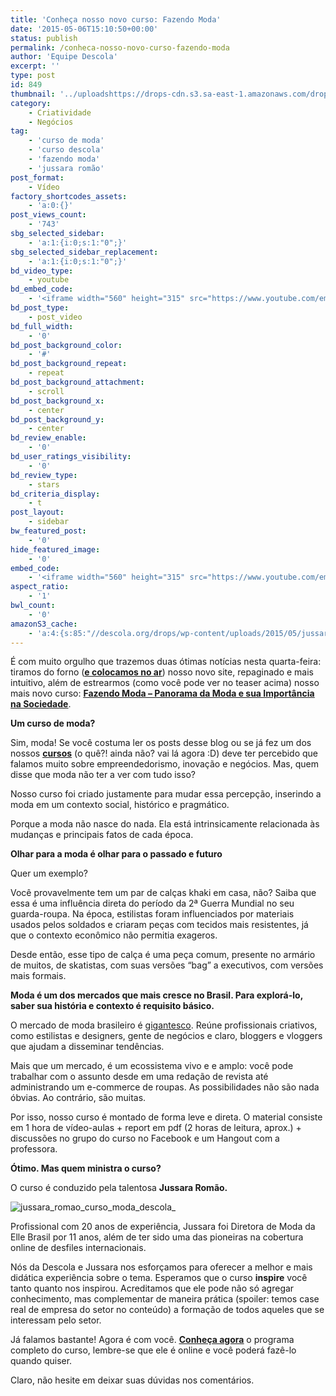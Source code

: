 ```yaml
---
title: 'Conheça nosso novo curso: Fazendo Moda'
date: '2015-05-06T15:10:50+00:00'
status: publish
permalink: /conheca-nosso-novo-curso-fazendo-moda
author: 'Equipe Descola'
excerpt: ''
type: post
id: 849
thumbnail: '../uploadshttps://drops-cdn.s3.sa-east-1.amazonaws.com/drops-new/wp-content/uploads/2015/05/06151050/jussara_romao_curso_moda_descola_-150x150.png'
category:
    - Criatividade
    - Negócios
tag:
    - 'curso de moda'
    - 'curso descola'
    - 'fazendo moda'
    - 'jussara romão'
post_format:
    - Vídeo
factory_shortcodes_assets:
    - 'a:0:{}'
post_views_count:
    - '743'
sbg_selected_sidebar:
    - 'a:1:{i:0;s:1:"0";}'
sbg_selected_sidebar_replacement:
    - 'a:1:{i:0;s:1:"0";}'
bd_video_type:
    - youtube
bd_embed_code:
    - '<iframe width="560" height="315" src="https://www.youtube.com/embed/b72lHZ6-4Yo" frameborder="0" allowfullscreen></iframe>'
bd_post_type:
    - post_video
bd_full_width:
    - '0'
bd_post_background_color:
    - '#'
bd_post_background_repeat:
    - repeat
bd_post_background_attachment:
    - scroll
bd_post_background_x:
    - center
bd_post_background_y:
    - center
bd_review_enable:
    - '0'
bd_user_ratings_visibility:
    - '0'
bd_review_type:
    - stars
bd_criteria_display:
    - t
post_layout:
    - sidebar
bw_featured_post:
    - '0'
hide_featured_image:
    - '0'
embed_code:
    - '<iframe width="560" height="315" src="https://www.youtube.com/embed/b72lHZ6-4Yo" frameborder="0" allowfullscreen></iframe>'
aspect_ratio:
    - '1'
bwl_count:
    - '0'
amazonS3_cache:
    - 'a:4:{s:85:"//descola.org/drops/wp-content/uploads/2015/05/jussara_romao_curso_moda_descola_1.png";i:4900;s:94:"//descola.org/drops/wp-content/uploads/2015/05/jussara_romao_curso_moda_descola_1-1024x574.png";i:4900;s:123:"//s3-sa-east-1.amazonaws.com/drops-cdn/drops-new/wp-content/uploads/2015/05/06151050/jussara_romao_curso_moda_descola_1.png";i:4900;s:132:"//s3-sa-east-1.amazonaws.com/drops-cdn/drops-new/wp-content/uploads/2015/05/06151050/jussara_romao_curso_moda_descola_1-1024x574.png";i:4900;}'
---
```

É com muito orgulho que trazemos duas ótimas notícias nesta quarta-feira: tiramos do forno (<u>**[e colocamos no ar](http://descola.org)**</u>) nosso novo site, repaginado e mais intuitivo, além de estrearmos (como você pode ver no teaser acima) nosso mais novo curso: <u>[**Fazendo Moda – Panorama da Moda e sua Importância na Sociedade**](http://http://descola.org/curso/9/moda-panorama-social)</u>.

**Um curso de moda?**

Sim, moda! Se você costuma ler os posts desse blog ou se já fez um dos nossos <u>**[cursos](http://descola.org/cursos)**</u> (o quê?! ainda não? vai lá agora :D) deve ter percebido que falamos muito sobre empreendedorismo, inovação e negócios. Mas, quem disse que moda não ter a ver com tudo isso?

Nosso curso foi criado justamente para mudar essa percepção, inserindo a moda em um contexto social, histórico e pragmático.

Porque a moda não nasce do nada. Ela está intrinsicamente relacionada às mudanças e principais fatos de cada época.

**Olhar para a moda é olhar para o passado e futuro**

Quer um exemplo?

Você provavelmente tem um par de calças khaki em casa, não? Saiba que essa é uma influência direta do período da 2ª Guerra Mundial no seu guarda-roupa. Na época, estilistas foram influenciados por materiais usados pelos soldados e criaram peças com tecidos mais resistentes, já que o contexto econômico não permitia exageros.

Desde então, esse tipo de calça é uma peça comum, presente no armário de muitos, de skatistas, com suas versões “bag” a executivos, com versões mais formais.

**Moda é um dos mercados que mais cresce no Brasil. Para explorá-lo, saber sua história e contexto é requisito básico.**

O mercado de moda brasileiro é [gigantesco](http://exame.abril.com.br/revista-exame/edicoes/1057/noticias/a-moda-que-vale-bilhoes). Reúne profissionais criativos, como estilistas e designers, gente de negócios e claro, bloggers e vloggers que ajudam a disseminar tendências.

Mais que um mercado, é um ecossistema vivo e e amplo: você pode trabalhar com o assunto desde em uma redação de revista até administrando um e-commerce de roupas. As possibilidades não são nada óbvias. Ao contrário, são muitas.

Por isso, nosso curso é montado de forma leve e direta. O material consiste em 1 hora de vídeo-aulas + report em pdf (2 horas de leitura, aprox.) + discussões no grupo do curso no Facebook e um Hangout com a professora.

**Ótimo. Mas quem ministra o curso?**

O curso é conduzido pela talentosa **Jussara Romão.**

![jussara_romao_curso_moda_descola_](https://descola.org/drops/wp-content/uploads/2015/05/jussara_romao_curso_moda_descola_1-1024x574.png)

Profissional com 20 anos de experiência, Jussara foi Diretora de Moda da Elle Brasil por 11 anos, além de ter sido uma das pioneiras na cobertura online de desfiles internacionais.

Nós da Descola e Jussara nos esforçamos para oferecer a melhor e mais didática experiência sobre o tema. Esperamos que o curso **inspire** você tanto quanto nos inspirou. Acreditamos que ele pode não só agregar conhecimento, mas complementar de maneira prática (spoiler: temos case real de empresa do setor no conteúdo) a formação de todos aqueles que se interessam pelo setor.

Já falamos bastante! Agora é com você. [<u>**Conheça agora**</u>](http://descola.org/curso/9/moda-panorama-social) o programa completo do curso, lembre-se que ele é online e você poderá fazê-lo quando quiser.

Claro, não hesite em deixar suas dúvidas nos comentários.